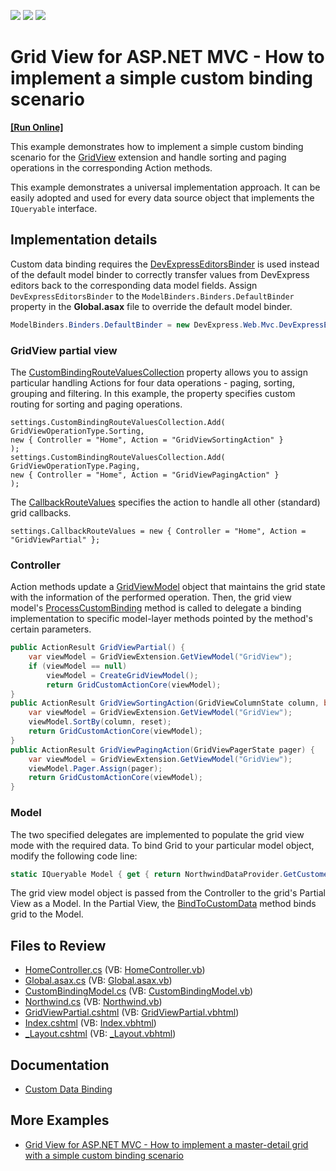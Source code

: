 <!-- default badges list -->
![](https://img.shields.io/endpoint?url=https://codecentral.devexpress.com/api/v1/VersionRange/128551586/19.2.6%2B)
[![](https://img.shields.io/badge/Open_in_DevExpress_Support_Center-FF7200?style=flat-square&logo=DevExpress&logoColor=white)](https://supportcenter.devexpress.com/ticket/details/E4394)
[![](https://img.shields.io/badge/📖_How_to_use_DevExpress_Examples-e9f6fc?style=flat-square)](https://docs.devexpress.com/GeneralInformation/403183)
<!-- default badges end -->

# Grid View for ASP.NET MVC - How to implement a simple custom binding scenario
<!-- run online -->
**[[Run Online]](https://codecentral.devexpress.com/e4394/)**
<!-- run online end -->

This example demonstrates how to implement a simple custom binding scenario for the [GridView](https://docs.devexpress.com/AspNetMvc/8966/components/grid-view) extension and handle sorting and paging operations in the corresponding Action methods.

This example demonstrates a universal implementation approach. It can be easily adopted and used for every data source object that implements the `IQueryable` interface.


## Implementation details

Custom data binding requires the [DevExpressEditorsBinder](https://docs.devexpress.com/AspNetMvc/DevExpress.Web.Mvc.DevExpressEditorsBinder) is used instead of the default model binder to correctly transfer values from DevExpress editors back to the corresponding data model fields. 
Assign `DevExpressEditorsBinder`  to the `ModelBinders.Binders.DefaultBinder` property in the **Global.asax** file to override the default model binder.

```csharp
ModelBinders.Binders.DefaultBinder = new DevExpress.Web.Mvc.DevExpressEditorsBinder();
```

### GridView partial view

The [CustomBindingRouteValuesCollection](https://docs.devexpress.com/AspNetMvc/DevExpress.Web.Mvc.GridViewSettings.CustomBindingRouteValuesCollection) property allows you to assign particular handling Actions for four data operations - paging, sorting, grouping and filtering. In this example, the property specifies custom routing for sorting and paging operations.

```razor
settings.CustomBindingRouteValuesCollection.Add(
GridViewOperationType.Sorting,
new { Controller = "Home", Action = "GridViewSortingAction" }
);
settings.CustomBindingRouteValuesCollection.Add(
GridViewOperationType.Paging,
new { Controller = "Home", Action = "GridViewPagingAction" }
);
```

The [CallbackRouteValues](https://docs.devexpress.com/AspNetMvc/DevExpress.Web.Mvc.GridSettingsBase.CallbackRouteValues) specifies the action to handle all other (standard) grid callbacks.

```razor
settings.CallbackRouteValues = new { Controller = "Home", Action = "GridViewPartial" };
```

### Controller

Action methods update a [GridViewModel](https://docs.devexpress.com/AspNetMvc/DevExpress.Web.Mvc.GridViewModel) object that maintains the grid state with the information of the performed operation. Then, the grid view model's [ProcessCustomBinding](https://docs.devexpress.com/AspNetMvc/DevExpress.Web.Mvc.GridViewModel.ProcessCustomBinding.overloads) method is called to delegate a binding implementation to specific model-layer methods pointed by the method's certain parameters.

```csharp
public ActionResult GridViewPartial() {
    var viewModel = GridViewExtension.GetViewModel("GridView");
    if (viewModel == null)
        viewModel = CreateGridViewModel();
        return GridCustomActionCore(viewModel);
}
public ActionResult GridViewSortingAction(GridViewColumnState column, bool reset) {
    var viewModel = GridViewExtension.GetViewModel("GridView");
    viewModel.SortBy(column, reset);
    return GridCustomActionCore(viewModel);
}
public ActionResult GridViewPagingAction(GridViewPagerState pager) {
    var viewModel = GridViewExtension.GetViewModel("GridView");
    viewModel.Pager.Assign(pager);
    return GridCustomActionCore(viewModel);
}
```

### Model

The two specified delegates are implemented to populate the grid view mode with the required data. To bind Grid to your particular model object, modify the following code line:

```cs
static IQueryable Model { get { return NorthwindDataProvider.GetCustomers(); } }
```

The grid view model object is passed from the Controller to the grid's Partial View as a Model. In the Partial View, the [BindToCustomData](https://docs.devexpress.com/AspNetMvc/DevExpress.Web.Mvc.GridViewExtension.BindToCustomData(DevExpress.Web.Mvc.GridViewModel)) method binds grid to the Model.

## Files to Review

* [HomeController.cs](./CS/Sample/Controllers/HomeController.cs) (VB: [HomeController.vb](./VB/Sample/Controllers/HomeController.vb))
* [Global.asax.cs](./CS/Sample/Global.asax.cs) (VB: [Global.asax.vb](./VB/Sample/Global.asax.vb))
* [CustomBindingModel.cs](./CS/Sample/Models/CustomBindingModel.cs) (VB: [CustomBindingModel.vb](./VB/Sample/Models/CustomBindingModel.vb))
* [Northwind.cs](./CS/Sample/Models/Northwind.cs) (VB: [Northwind.vb](./VB/Sample/Models/Northwind.vb))
* [GridViewPartial.cshtml](./CS/Sample/Views/Home/GridViewPartial.cshtml) (VB: [GridViewPartial.vbhtml](./VB/Sample/Views/Home/GridViewPartial.vbhtml))
* [Index.cshtml](./CS/Sample/Views/Home/Index.cshtml) (VB: [Index.vbhtml](./VB/Sample/Views/Home/Index.vbhtml))
* [_Layout.cshtml](./CS/Sample/Views/Shared/_Layout.cshtml) (VB: [_Layout.vbhtml](./VB/Sample/Views/Shared/_Layout.vbhtml))

## Documentation

* [Custom Data Binding](https://docs.devexpress.com/AspNetMvc/14321/components/grid-view/binding-to-data/custom-data-binding)

## More Examples

* [Grid View for ASP.NET MVC - How to implement a master-detail grid with a simple custom binding scenario](https://github.com/DevExpress-Examples/how-to-create-a-master-detail-gridview-with-paging-and-sorting-using-custom-data-binding-e4398)
